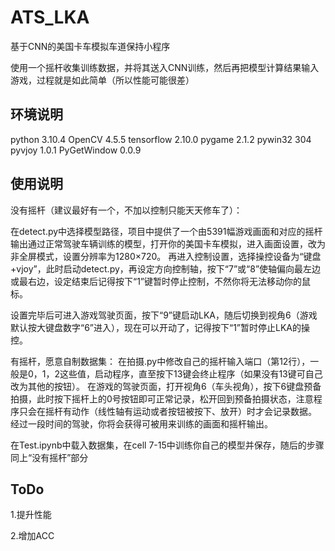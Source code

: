 # ATS_LKA
基于CNN的美国卡车模拟车道保持小程序

使用一个摇杆收集训练数据，并将其送入CNN训练，然后再把模型计算结果输入游戏，过程就是如此简单（所以性能可能很差）

## 环境说明
python 3.10.4
OpenCV 4.5.5
tensorflow 2.10.0
pygame 2.1.2
pywin32 304
pyvjoy 1.0.1
PyGetWindow 0.0.9

## 使用说明
没有摇杆（建议最好有一个，不加以控制只能天天修车了）：

在detect.py中选择模型路径，项目中提供了一个由5391幅游戏画面和对应的摇杆输出通过正常驾驶车辆训练的模型，打开你的美国卡车模拟，进入画面设置，改为非全屏模式，设置分辨率为1280$\times$720。
再进入控制设置，选择操控设备为“键盘+vjoy”，此时启动detect.py，再设定方向控制轴，按下“7”或“8”使轴偏向最左边或最右边，设定结束后记得按下“1”键暂时停止控制，不然你将无法移动你的鼠标。

设置完毕后可进入游戏驾驶页面，按下“9”键启动LKA，随后切换到视角6（游戏默认按大键盘数字“6”进入），现在可以开动了，记得按下“1”暂时停止LKA的操控。

有摇杆，愿意自制数据集：
在拍摄.py中修改自己的摇杆输入端口（第12行），一般是0，1，2这些值，启动程序，直至按下13键会终止程序（如果没有13键可自己改为其他的按钮）。
在游戏的驾驶页面，打开视角6（车头视角），按下6键盘预备拍摄，此时按下摇杆上的0号按钮即可正常记录，松开回到预备拍摄状态，注意程序只会在摇杆有动作（线性轴有运动或者按钮被按下、放开）时才会记录数据。
经过一段时间的驾驶，你将会获得可被用来训练的画面和摇杆输出。

在Test.ipynb中载入数据集，在cell 7-15中训练你自己的模型并保存，随后的步骤同上“没有摇杆”部分

## ToDo
1.提升性能

2.增加ACC

